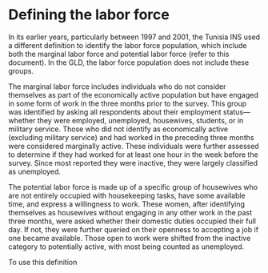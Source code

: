 # Defining the labor force

In its earlier years, particularly between 1997 and 2001, the Tunisia INS used a different definition to identify the labor force population, which include both the marginal labor force and potential labor force (refer to this document). In the GLD, the labor force population does not include these groups.

The marginal labor force includes individuals who do not consider themselves as part of the economically active population but have engaged in some form of work in the three months prior to the survey. This group was identified by asking all respondents about their employment status—whether they were employed, unemployed, housewives, students, or in military service. Those who did not identify as economically active (excluding military service) and had worked in the preceding three months were considered marginally active. These individuals were further assessed to determine if they had worked for at least one hour in the week before the survey. Since most reported they were inactive, they were largely classified as unemployed.

The potential labor force is made up of a specific group of housewives who are not entirely occupied with housekeeping tasks, have some available time, and express a willingness to work. These women, after identifying themselves as housewives without engaging in any other work in the past three months, were asked whether their domestic duties occupied their full day. If not, they were further queried on their openness to accepting a job if one became available. Those open to work were shifted from the inactive category to potentially active, with most being counted as unemployed.

To use this definition
